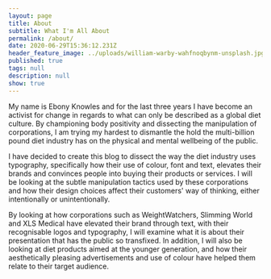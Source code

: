 ```yaml
---
layout: page
title: About
subtitle: What I'm All About
permalink: /about/
date: 2020-06-29T15:36:12.231Z
header_feature_image: ../uploads/william-warby-wahfnoqbynm-unsplash.jpg
published: true
tags: null
description: null
show: true
---
```

My name is Ebony Knowles and for the last three years I have become an activist for change in regards to what can only be described as a global diet culture. By championing body positivity and dissecting the manipulation of corporations, I am trying my hardest to dismantle the hold the multi-billion pound diet industry has on the physical and mental wellbeing of the public.

I have decided to create this blog to dissect the way the diet industry uses typography, specifically how their use of colour, font and text, elevates their brands and convinces people into buying their products or services. I will be looking at the subtle manipulation tactics used by these corporations and how their design choices affect their customers' way of thinking, either intentionally or unintentionally.

By looking at how corporations such as WeightWatchers, Slimming World and XLS Medical have elevated their brand through text, with their recognisable logos and typography, I will examine what it is about their presentation that has the public so transfixed. In addition, I will also be looking at diet products aimed at the younger generation, and how their aesthetically pleasing advertisements and use of colour have helped them relate to their target audience.